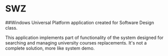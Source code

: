 # SWZ
##Windows Universal Platform application created for Software Design class. 

This application implements part of functionality of the system designed
for searching and managing university courses replacements. It's not a 
complete solution, more like system demo.
